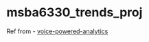 # msba6330_trends_proj

Ref from - [voice-powered-analytics](https://github.com/awslabs/voice-powered-analytics)
